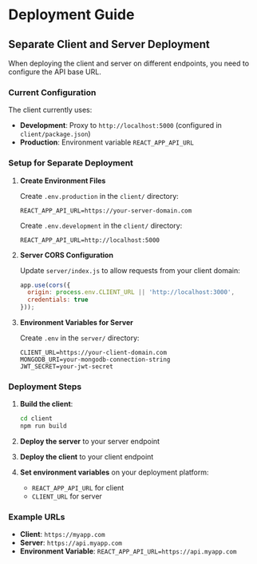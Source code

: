 # Deployment Guide

## Separate Client and Server Deployment

When deploying the client and server on different endpoints, you need to configure the API base URL.

### Current Configuration

The client currently uses:
- **Development**: Proxy to `http://localhost:5000` (configured in `client/package.json`)
- **Production**: Environment variable `REACT_APP_API_URL`

### Setup for Separate Deployment

1. **Create Environment Files**

   Create `.env.production` in the `client/` directory:
   ```
   REACT_APP_API_URL=https://your-server-domain.com
   ```

   Create `.env.development` in the `client/` directory:
   ```
   REACT_APP_API_URL=http://localhost:5000
   ```

2. **Server CORS Configuration**

   Update `server/index.js` to allow requests from your client domain:
   ```javascript
   app.use(cors({
     origin: process.env.CLIENT_URL || 'http://localhost:3000',
     credentials: true
   }));
   ```

3. **Environment Variables for Server**

   Create `.env` in the `server/` directory:
   ```
   CLIENT_URL=https://your-client-domain.com
   MONGODB_URI=your-mongodb-connection-string
   JWT_SECRET=your-jwt-secret
   ```

### Deployment Steps

1. **Build the client**:
   ```bash
   cd client
   npm run build
   ```

2. **Deploy the server** to your server endpoint

3. **Deploy the client** to your client endpoint

4. **Set environment variables** on your deployment platform:
   - `REACT_APP_API_URL` for client
   - `CLIENT_URL` for server

### Example URLs

- **Client**: `https://myapp.com`
- **Server**: `https://api.myapp.com`
- **Environment Variable**: `REACT_APP_API_URL=https://api.myapp.com` 